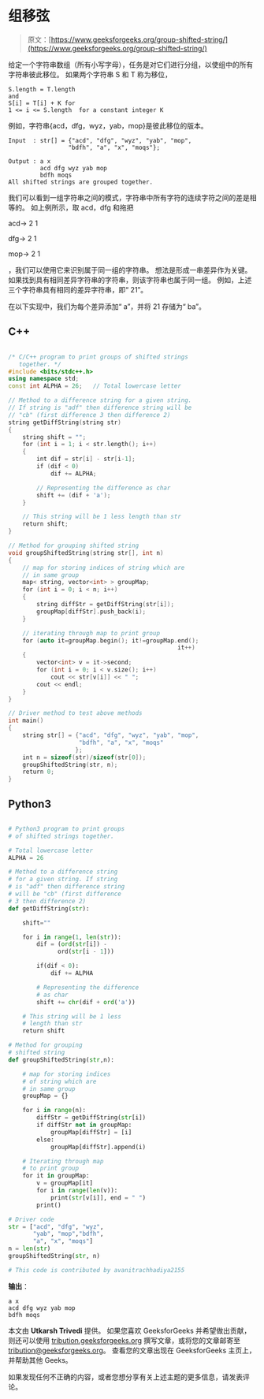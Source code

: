 # 组移弦

> 原文：[https://www.geeksforgeeks.org/group-shifted-string/](https://www.geeksforgeeks.org/group-shifted-string/)

给定一个字符串数组（所有小写字母），任务是对它们进行分组，以使组中的所有字符串彼此移位。 如果两个字符串 S 和 T 称为移位，

```
S.length = T.length 
and
S[i] = T[i] + K for 
1 <= i <= S.length  for a constant integer K

```

例如，字符串{acd，dfg，wyz，yab，mop}是彼此移位的版本。

```
Input  : str[] = {"acd", "dfg", "wyz", "yab", "mop",
                 "bdfh", "a", "x", "moqs"};

Output : a x
         acd dfg wyz yab mop
         bdfh moqs
All shifted strings are grouped together.

```

我们可以看到一组字符串之间的模式，字符串中所有字符的连续字符之间的差是相等的。 如上例所示，取 acd，dfg 和拖把

acd-> 2 1

dfg-> 2 1

mop-> 2 1

，我们可以使用它来识别属于同一组的字符串。 想法是形成一串差异作为关键。 如果找到具有相同差异字符串的字符串，则该字符串也属于同一组。 例如，上述三个字符串具有相同的差异字符串，即“ 21”。

在以下实现中，我们为每个差异添加“ a”，并将 21 存储为“ ba”。

## C++

```cpp

/* C/C++ program to print groups of shifted strings
   together. */
#include <bits/stdc++.h>
using namespace std;
const int ALPHA = 26;   // Total lowercase letter

// Method to a difference string for a given string.
// If string is "adf" then difference string will be
// "cb" (first difference 3 then difference 2)
string getDiffString(string str)
{
    string shift = "";
    for (int i = 1; i < str.length(); i++)
    {
        int dif = str[i] - str[i-1];
        if (dif < 0)
            dif += ALPHA;

        // Representing the difference as char
        shift += (dif + 'a');
    }

    // This string will be 1 less length than str
    return shift;
}

// Method for grouping shifted string
void groupShiftedString(string str[], int n)
{
    // map for storing indices of string which are
    // in same group
    map< string, vector<int> > groupMap;
    for (int i = 0; i < n; i++)
    {
        string diffStr = getDiffString(str[i]);
        groupMap[diffStr].push_back(i);
    }

    // iterating through map to print group
    for (auto it=groupMap.begin(); it!=groupMap.end();
                                                it++)
    {
        vector<int> v = it->second;
        for (int i = 0; i < v.size(); i++)
            cout << str[v[i]] << " ";
        cout << endl;
    }
}

// Driver method to test above methods
int main()
{
    string str[] = {"acd", "dfg", "wyz", "yab", "mop",
                    "bdfh", "a", "x", "moqs"
                   };
    int n = sizeof(str)/sizeof(str[0]);
    groupShiftedString(str, n);
    return 0;
}

```

## Python3

```py

# Python3 program to print groups 
# of shifted strings together.

# Total lowercase letter 
ALPHA = 26

# Method to a difference string 
# for a given string. If string 
# is "adf" then difference string 
# will be "cb" (first difference 
# 3 then difference 2) 
def getDiffString(str):

    shift=""

    for i in range(1, len(str)):
        dif = (ord(str[i]) -
              ord(str[i - 1]))

        if(dif < 0):
            dif += ALPHA

        # Representing the difference 
        # as char 
        shift += chr(dif + ord('a'))

    # This string will be 1 less 
    # length than str 
    return shift

# Method for grouping 
# shifted string 
def groupShiftedString(str,n):

    # map for storing indices 
    # of string which are 
    # in same group
    groupMap = {}

    for i in range(n):
        diffStr = getDiffString(str[i])
        if diffStr not in groupMap:
            groupMap[diffStr] = [i]
        else:
            groupMap[diffStr].append(i)

    # Iterating through map 
    # to print group 
    for it in groupMap:
        v = groupMap[it]
        for i in range(len(v)):
            print(str[v[i]], end = " ")
        print()

# Driver code
str = ["acd", "dfg", "wyz", 
       "yab", "mop","bdfh", 
       "a", "x", "moqs"]
n = len(str)
groupShiftedString(str, n)

# This code is contributed by avanitrachhadiya2155

```

**输出**：

```
a x
acd dfg wyz yab mop
bdfh moqs

```

本文由 **Utkarsh Trivedi** 提供。 如果您喜欢 GeeksforGeeks 并希望做出贡献，则还可以使用 [tribution.geeksforgeeks.org](http://www.contribute.geeksforgeeks.org) 撰写文章，或将您的文章邮寄至 tribution@geeksforgeeks.org。 查看您的文章出现在 GeeksforGeeks 主页上，并帮助其他 Geeks。

如果发现任何不正确的内容，或者您​​想分享有关上述主题的更多信息，请发表评论。

